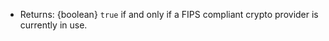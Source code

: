 <!-- YAML
added: v10.0.0
-->

* Returns: {boolean} `true` if and only if a FIPS compliant crypto provider is
  currently in use.


